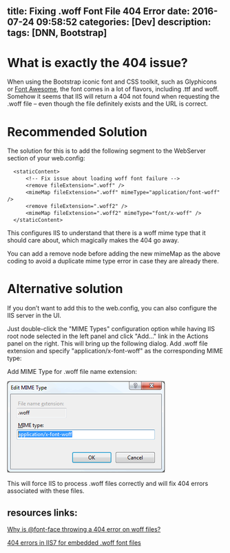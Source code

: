 title: Fixing .woff Font File 404 Error
date: 2016-07-24 09:58:52
categories: [Dev]
description:
tags: [DNN, Bootstrap]
---

# What is exactly the 404 issue?

When using the Bootstrap iconic font and CSS toolkit, such as Glyphicons or [Font Awesome](http://fontawesome.io), the font comes in a lot of flavors, including .ttf and woff. Somehow it seems that IIS will return a 404 not found when requesting the .woff file – even though the file definitely exists and the URL is correct.

# Recommended Solution

The solution for this is to add the following segment to the WebServer section of your web.config:

      <staticContent>
          <!-- Fix issue about loading woff font failure -->
          <remove fileExtension=".woff" />
          <mimeMap fileExtension=".woff" mimeType="application/font-woff" />
          <remove fileExtension=".woff2" />
          <mimeMap fileExtension=".woff2" mimeType="font/x-woff" />
      </staticContent>

This configures IIS to understand that there is a woff mime type that it should care about, which magically makes the 404 go away.

You can add a remove node before adding the new mimeMap as the above coding to avoid a duplicate mime type error in case they are already there.

# Alternative solution

If you don’t want to add this to the web.config, you can also configure the IIS server in the UI.

Just double-click the "MIME Types" configuration option while having IIS root node selected in the left panel and click "Add..." link in the Actions panel on the right. This will bring up the following dialog. Add .woff file extension and specify "application/x-font-woff" as the corresponding MIME type:

Add MIME Type for .woff file name extension:

![Add MIME Type for .woff file name extension](https://raw.githubusercontent.com/sunblognuke/resources/master/hexo/404Errors.gif)

This will force IIS to process .woff files correctly and will fix 404 errors associated with these files.

## resources links:

[Why is @font-face throwing a 404 error on woff files?](http://stackoverflow.com/questions/4015816/why-is-font-face-throwing-a-404-error-on-woff-files)

[404 errors in IIS7 for embedded .woff font files](http://www.dirigodev.com/blog/web-development-execution/404-errors-in-iis7-for-embedded-woff-font-files/)
